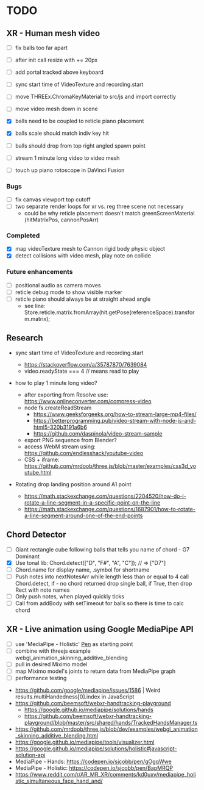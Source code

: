 # TODO

## XR - Human mesh video

- [ ] fix balls too far apart
- [ ] after init call resize with += 20px 
- [ ] add portal tracked above keyboard

- [ ] sync start time of VideoTexture and recording.start 
- [ ] move THREEx.ChromaKeyMaterial to src/js and import correctly
- [ ] move video mesh down in scene
- [x] balls need to be coupled to reticle piano placement
- [x] balls scale should match indiv key hit
- [ ] balls should drop from top right angled spawn point
- [ ] stream 1 minute long video to video mesh
- [ ] touch up piano rotoscope in DaVinci Fusion

### Bugs 

- [ ] fix canvas viewport top cutoff
- [ ] two separate render loops for xr vs. reg three scene not necessary
  - could be why reticle placement doesn't match greenScreenMaterial (hitMatrixPos, cannonPosArr)

### Completed

- [x] map videoTexture mesh to Cannon rigid body physic object
- [x] detect collisions with video mesh, play note on collide

### Future enhancements

- [ ] positional audio as camera moves
- [ ] reticle debug mode to show visible marker
- [ ] reticle piano should always be at straight ahead angle
    - see line: Store.reticle.matrix.fromArray(hit.getPose(referenceSpace).transform.matrix);

## Research

- sync start time of VideoTexture and recording.start 
  - https://stackoverflow.com/a/35787870/7639084
  - video.readyState === 4 // means read to play
- how to play 1 minute long video? 
  - after exporting from Resolve use: https://www.onlineconverter.com/compress-video
  - node fs.createReadStream
    - https://www.geeksforgeeks.org/how-to-stream-large-mp4-files/
    - https://betterprogramming.pub/video-stream-with-node-js-and-html5-320b3191a6b6
    - https://github.com/daspinola/video-stream-sample
  - export PNG sequence from Blender?
  - access WebM stream using: https://github.com/endlesshack/youtube-video
  - CSS + iframe: https://github.com/mrdoob/three.js/blob/master/examples/css3d_youtube.html

- Rotating drop landing position around A1 point
  - https://math.stackexchange.com/questions/2204520/how-do-i-rotate-a-line-segment-in-a-specific-point-on-the-line
  - https://math.stackexchange.com/questions/1687901/how-to-rotate-a-line-segment-around-one-of-the-end-points

## Chord Detector
- [ ] Giant rectangle cube following balls that tells you name of chord - G7 Dominant
- [x] Use tonal lib: Chord.detect(["D", "F#", "A", "C"]); // => ["D7"]
- [ ] Chord.name for display name, .symbol for shortname
- [ ] Push notes into nextNotesArr while length less than or equal to 4 call Chord.detect, if - no chord returned drop single ball, if True, then drop Rect with note names
- [ ] Only push notes, when played quickly ticks
- [ ] Call from addBody with setTimeout for balls so there is time to calc chord

## XR - Live animation using Google MediaPipe API

- [ ] use 'MediaPipe - Holistic' [Pen](https://codepen.io/sjcobb/pen/BapMRQP) as starting point
- [ ] combine with threejs example webgl_animation_skinning_additive_blending
- [ ] pull in desired Miximo model
- [ ] map Miximo model's joints to return data from MediaPipe graph
- [ ] performance testing

- https://github.com/google/mediapipe/issues/1586 | Weird results.multiHandedness[0].index in JavaScript
- https://github.com/beemsoft/webxr-handtracking-playground
  - https://google.github.io/mediapipe/solutions/hands
  - https://github.com/beemsoft/webxr-handtracking-playground/blob/master/src/shared/hands/TrackedHandsManager.ts
- https://github.com/mrdoob/three.js/blob/dev/examples/webgl_animation_skinning_additive_blending.html
- https://google.github.io/mediapipe/tools/visualizer.html
-  https://google.github.io/mediapipe/solutions/holistic#javascript-solution-api
- MediaPipe - Hands: https://codepen.io/sjcobb/pen/gOgqWwe
- MediaPipe - Holistic: https://codepen.io/sjcobb/pen/BapMRQP
- https://www.reddit.com/r/AR_MR_XR/comments/kd0uxv/mediapipe_holistic_simultaneous_face_hand_and/